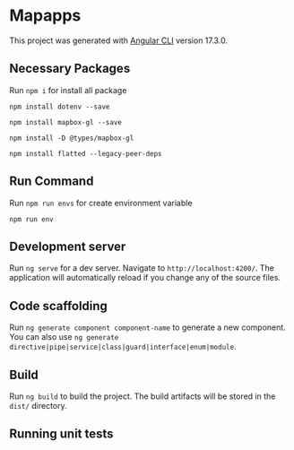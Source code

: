 # Mapapps

This project was generated with [Angular CLI](https://github.com/angular/angular-cli) version 17.3.0.

## Necessary Packages
Run `npm i` for install all package

```
npm install dotenv --save
```
```
npm install mapbox-gl --save
```
```
npm install -D @types/mapbox-gl
```
```
npm install flatted --legacy-peer-deps
```

## Run Command
Run `npm run envs` for create environment variable
```
npm run env
```

## Development server

Run `ng serve` for a dev server. Navigate to `http://localhost:4200/`. The application will automatically reload if you change any of the source files.

## Code scaffolding

Run `ng generate component component-name` to generate a new component. You can also use `ng generate directive|pipe|service|class|guard|interface|enum|module`.

## Build

Run `ng build` to build the project. The build artifacts will be stored in the `dist/` directory.

## Running unit tests